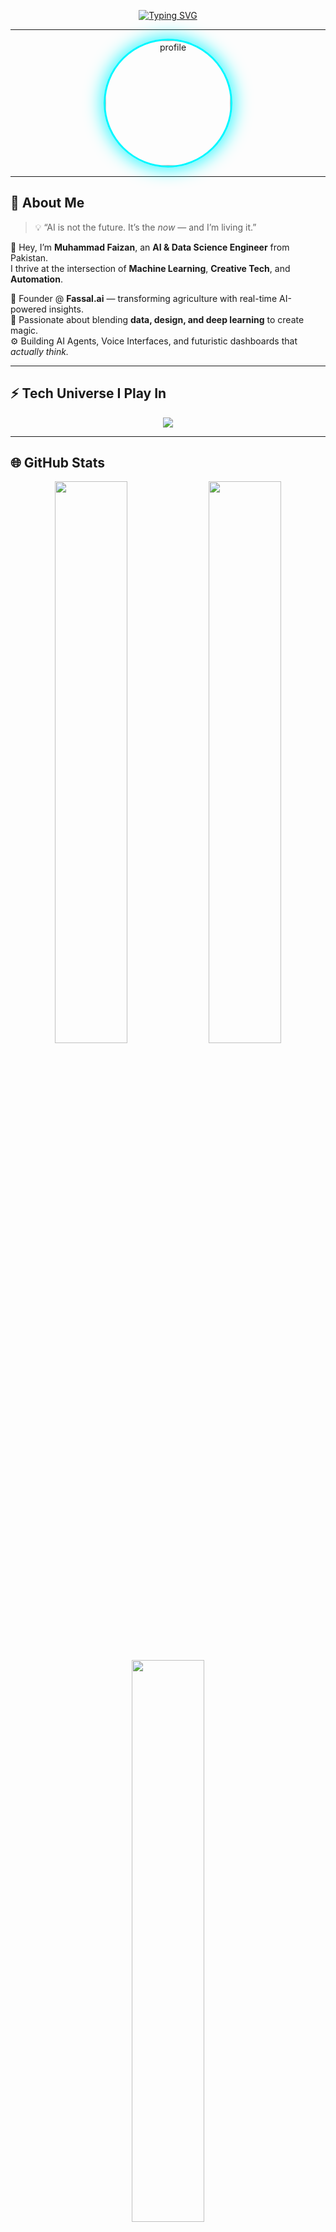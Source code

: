 <!-- 💫 Typing Intro -->
<p align="center">
  <a href="https://readme-typing-svg.herokuapp.com">
    <img src="https://readme-typing-svg.herokuapp.com?font=Orbitron&weight=600&size=28&duration=3000&pause=1000&color=00F7FF&center=true&vCenter=true&width=700&lines=Hey+there%2C+I'm+Muhammad+Faizan+👋;AI+Engineer+%7C+Data+Scientist+%7C+Tech+Visionary;Building+Futuristic+AI+Experiences+🚀;Turning+Ideas+Into+Intelligence+💡" alt="Typing SVG" />
  </a>
</p>

---

<!-- 🌠 Profile Image with Neon Glow -->
<p align="center">
  <img src="https://avatars.githubusercontent.com/u/105116211?v=4" alt="profile" width="200" style="border-radius:50%; box-shadow:0 0 30px #00F7FF; border: 3px solid #00F7FF;">
</p>

---

## 🧬 About Me  

> 💡 “AI is not the future. It’s the *now* — and I’m living it.”  

👋 Hey, I’m **Muhammad Faizan**, an **AI & Data Science Engineer** from Pakistan.  
I thrive at the intersection of **Machine Learning**, **Creative Tech**, and **Automation**.  

🚀 Founder @ **Fassal.ai** — transforming agriculture with real-time AI-powered insights.  
🎨 Passionate about blending **data, design, and deep learning** to create magic.  
⚙️ Building AI Agents, Voice Interfaces, and futuristic dashboards that *actually think.*  

---

## ⚡ Tech Universe I Play In  

<p align="center">
  <img src="https://skillicons.dev/icons?i=python,tensorflow,pytorch,sklearn,opencv,html,css,js,react,fastapi,flask,aws,git,linux,figma,ps,vscode&perline=9" />
</p>

---

## 🌐 GitHub Stats  

<p align="center">
  <img width="48%" src="https://github-readme-stats.vercel.app/api?username=faizan-yousaf&show_icons=true&theme=tokyonight&hide_border=true&bg_color=0D1117&title_color=00F7FF&icon_color=00F7FF" />
  <img width="48%" src="https://streak-stats.demolab.com?user=faizan-yousaf&theme=tokyonight&hide_border=true&ring=00F7FF&fire=00F7FF&currStreakLabel=00F7FF" />
</p>

<p align="center">
  <img width="48%" src="https://github-readme-stats.vercel.app/api/top-langs/?username=faizan-yousaf&layout=compact&theme=tokyonight&hide_border=true&bg_color=0D1117&title_color=00F7FF" />
</p>

---

## 🧠 3D Holographic Profile Card  

<p align="center">
  <img src="https://github-profile-summary-cards.vercel.app/api/cards/profile-details?username=faizan-yousaf&theme=tokyonight" width="90%" />
</p>

---

## 🏆 Achievements  

<p align="center">
  <img src="https://github-profile-trophy.vercel.app/?username=faizan-yousaf&theme=tokyonight&no-frame=true&margin-w=10&row=1&column=6" />
</p>

---

## 🧩 GitHub Contribution Snake 🐍  

<p align="center">
  <img src="https://raw.githubusercontent.com/faizan-yousaf/faizan-yousaf/output/github-contribution-grid-snake-dark.svg" alt="neon snake animation" width="90%"/>
</p>

---


## 🌌 3D Particle Background  

<p align="center">
  <img src="https://cdn.pixabay.com/animation/2023/05/14/23/43/23-43-13-359_512.gif" alt="neon particles" width="100%" style="border-radius:12px; box-shadow:0 0 20px #00F7FF;" />
</p>


---

## 💬 Connect With Me  

<p align="center">
  <a href="https://github.com/faizan-yousaf"><img src="https://img.shields.io/badge/GitHub-%2312100E.svg?style=for-the-badge&logo=github&logoColor=white" /></a>
  <a href="https://twitter.com/faizany26996790"><img src="https://img.shields.io/badge/Twitter-1DA1F2.svg?style=for-the-badge&logo=twitter&logoColor=white" /></a>
  <a href="https://www.linkedin.com/in/faizan-yousaf"><img src="https://img.shields.io/badge/LinkedIn-0077B5.svg?style=for-the-badge&logo=linkedin&logoColor=white" /></a>
  <a href="https://topmate.io/faizan_yousaf"><img src="https://img.shields.io/badge/Topmate-2C2C2C.svg?style=for-the-badge&logo=topmate&logoColor=white" /></a>
</p>

---

## 🌠 Fun Fact  

> “Some dream in color, I dream in **code** and **neon gradients**.” 🌈💻  
